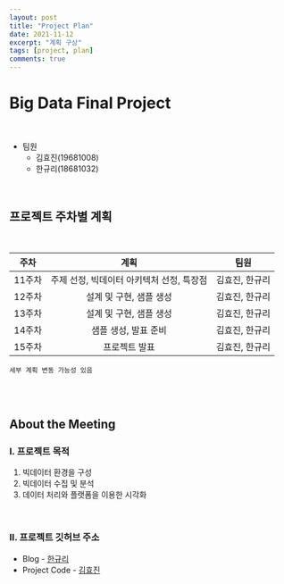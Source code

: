 ```yaml
---
layout: post
title: "Project Plan"
date: 2021-11-12
excerpt: "계획 구상"
tags: [project, plan]
comments: true
---
```


# Big Data Final Project

<br>

* 팀원
  * 김효진(19681008)
  * 한규리(18681032) 

<br>

## 프로젝트 주차별 계획

<br>

| 주차 | 계획 | 팀원 |
|:--------:|:-------:|:--------:|
| 11주차  | 주제 선정, 빅데이터 아키텍처 선정, 특장점 | 김효진, 한규리  |
| 12주차  | 설계 및 구현, 샘플 생성  | 김효진, 한규리  |
| 13주차  | 설계 및 구현, 샘플 생성  | 김효진, 한규리  |
| 14주차  | 샘플 생성, 발표 준비  | 김효진, 한규리  |
| 15주차  | 프로젝트 발표 | 김효진, 한규리  |


`세부 계획 변동 가능성 있음`

<br>
<br>

## About the Meeting


### I. 프로젝트 목적
    
1.  빅데이터 환경을 구성
2.  빅데이터 수집 및 분석
3.  데이터 처리와 플랫폼을 이용한 시각화

<br>

### II. 프로젝트 깃허브 주소

* Blog - [한규리][blog]
* Project Code - [김효진][code]

[blog]: https://github.com/riri0602/riri0602.github.io
[code]: https://github.com/Kimhyojinn/Project
